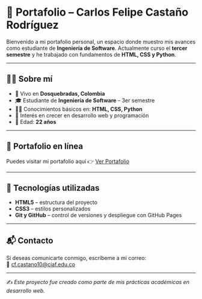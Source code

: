 # 📌 Portafolio – Carlos Felipe Castaño Rodríguez

Bienvenido a mi portafolio personal, un espacio donde muestro mis avances como estudiante de **Ingeniería de Software**. Actualmente curso el **tercer semestre** y he trabajado con fundamentos de **HTML, CSS y Python**.

---

## 👨‍💻 Sobre mí
- 📍 Vivo en **Dosquebradas, Colombia**  
- 🎓 Estudiante de **Ingeniería de Software** – 3er semestre  
- 🧑‍💻 Conocimientos básicos en: **HTML, CSS, Python**  
- 🎯 Interés en crecer en desarrollo web y programación  
- 📅 Edad: **22 años**

---

## 🚀 Portafolio en línea
Puedes visitar mi portafolio aquí 👉 [Ver Portafolio](https://pipe34.github.io/01-intro/)

---

## 📂 Tecnologías utilizadas
- **HTML5** – estructura del proyecto  
- **CSS3** – estilos personalizados  
- **Git y GitHub** – control de versiones y despliegue con GitHub Pages  

---

## 📬 Contacto
Si deseas comunicarte conmigo, escríbeme a mi correo:  
📧 [cf.castano10@ciaf.edu.co](mailto:cf.castano10@ciaf.edu.co)

---

✍️ *Este proyecto fue creado como parte de mis prácticas académicas en desarrollo web.*
